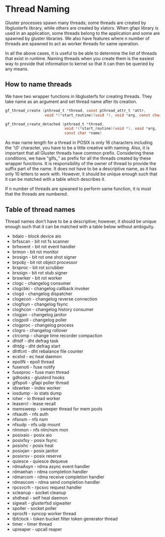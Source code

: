 Thread Naming
================
Gluster processes spawn many threads; some threads are created by libglusterfs
library, while others are created by xlators. When gfapi library is used in an
application, some threads belong to the application and some are spawned by
gluster libraries. We also have features where n number of threads are spawned
to act as worker threads for same operation.

In all the above cases, it is useful to be able to determine the list of threads
that exist in runtime. Naming threads when you create them is the easiest way to
provide that information to kernel so that it can then be queried by any means.

How to name threads
-------------------
We have two wrapper functions in libglusterfs for creating threads. They take
name as an argument and set thread name after its creation.

```C
gf_thread_create (pthread_t *thread, const pthread_attr_t *attr,
                  void *(*start_routine)(void *), void *arg, const char *name)
```

```C
gf_thread_create_detached (pthread_t *thread,
                           void *(*start_routine)(void *), void *arg,
                           const char *name)
```

As max name length for a thread in POSIX is only 16 characters including the
'\0' character, you have to be a little creative with naming. Also, it is
important that all Gluster threads have common prefix. Considering these
conditions, we have "glfs_" as prefix for all the threads created by these
wrapper functions. It is responsibility of the owner of thread to provide the
suffix part of the name. It does not have to be a descriptive name, as it has
only 10 letters to work with. However, it should be unique enough such that it
can be matched with a table which describes it.

If n number of threads are spwaned to perform same function, it is must that the
threads are numbered.

Table of thread names
---------------------
Thread names don't have to be a descriptive; however, it should be unique enough
such that it can be matched with a table below without ambiguity.

- bdaio    - block device aio
- brfsscan - bit rot fs scanner
- brhevent - bit rot event handler
- brmon    - bit rot monitor
- brosign  - bit rot one shot signer
- brpobj   - bit rot object processor
- brsproc  - bit rot scrubber
- brssign  - bit rot stub signer
- brswrker - bit rot worker
- clogc    - changelog consumer
- clogcbki - changelog callback invoker
- clogd    - changelog dispatcher
- clogecon - changelog reverse connection
- clogfsyn - changelog fsync
- cloghcon - changelog history consumer
- clogjan  - changelog janitor
- clogpoll - changelog poller
- clogproc - changelog process
- clogro   - changelog rollover
- ctrcomp  - change time recorder compaction
- dhtdf    - dht defrag task
- dhtdg    - dht defrag start
- dhtfcnt  - dht rebalance file counter
- ecshd    - ec heal daemon
- epollN   -  epoll thread
- fusenoti - fuse notify
- fuseproc - fuse main thread
- gdhooks  - glusterd hooks
- glfspoll -  gfapi poller thread
- idxwrker - index worker
- iosdump  - io stats dump
- iotwr    - io thread worker
- leasercl - lease recall
- memsweep - sweeper thread for mem pools
- nfsauth  - nfs auth
- nfsnsm   - nfs nsm
- nfsudp   - nfs udp mount
- nlmmon   - nfs nlm/nsm mon
- posixaio - posix aio
- posixfsy - posix fsync
- posixhc  - posix heal
- posixjan - posix janitor
- posixrsv - posix reserve
- quiesce  - quiesce dequeue
- rdmaAsyn - rdma async event handler
- rdmaehan - rdma completion handler
- rdmarcom - rdma receive completion handler
- rdmascom - rdma send completion handler
- rpcsvcrh - rpcsvc request handler
- scleanup - socket cleanup
- shdheal  - self heal daemon
- sigwait  -  glusterfsd sigwaiter
- spoller  - socket poller
- sprocN   - syncop worker thread
- tbfclock - token bucket filter token generator thread
- timer    - timer thread
- upreaper - upcall reaper
